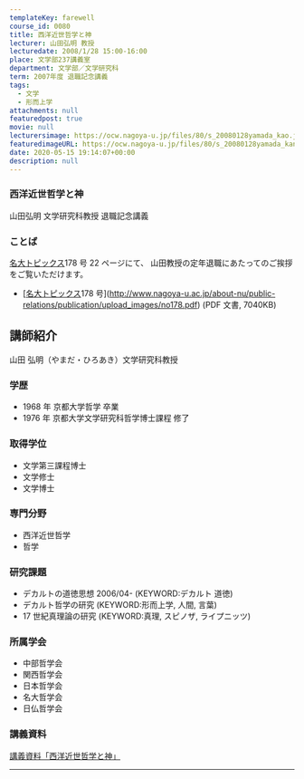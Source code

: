 ```yaml
---
templateKey: farewell
course_id: 0080
title: 西洋近世哲学と神
lecturer: 山田弘明 教授
lecturedate: 2008/1/28 15:00-16:00
place: 文学部237講義室
department: 文学部／文学研究科
term: 2007年度 退職記念講義
tags:
  - 文学
  - 形而上学
attachments: null
featuredpost: true
movie: null
lecturersimage: https://ocw.nagoya-u.jp/files/80/s_20080128yamada_kao.jpg
featuredimageURL: https://ocw.nagoya-u.jp/files/80/s_20080128yamada_kanban.jpg
date: 2020-05-15 19:14:07+00:00
description: null
---
```


### 西洋近世哲学と神

山田弘明 文学研究科教授 退職記念講義

### ことば

[名大トピックス](http://www.nagoya-u.ac.jp/about-nu/public-relations/publication/topics-archive.html)178 号 22 ページにて、
山田教授の定年退職にあたってのご挨拶をご覧いただけます。

- [[名大トピックス](http://www.nagoya-u.ac.jp/about-nu/public-relations/publication/topics-archive.html)178 号](http://www.nagoya-u.ac.jp/about-nu/public-relations/publication/upload_images/no178.pdf) (PDF 文書, 7040KB)

## 講師紹介

山田 弘明（やまだ・ひろあき）文学研究科教授

### 学歴

- 1968 年 京都大学哲学 卒業
- 1976 年 京都大学文学研究科哲学博士課程 修了

### 取得学位

- 文学第三課程博士
- 文学修士
- 文学博士

### 専門分野

- 西洋近世哲学
- 哲学

### 研究課題

- デカルトの道徳思想 2006/04- (KEYWORD:デカルト 道徳)
- デカルト哲学の研究 (KEYWORD:形而上学, 人間, 言葉)
- 17 世紀真理論の研究 (KEYWORD:真理, スピノザ, ライプニッツ)

### 所属学会

- 中部哲学会
- 関西哲学会
- 日本哲学会
- 名大哲学会
- 日仏哲学会

### 講義資料

[講義資料「西洋近世哲学と神」](https://ocw.nagoya-u.jp/files/80/yamada_lect.pdf)

---
